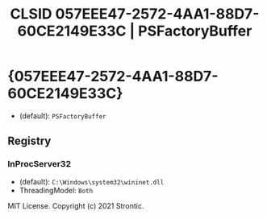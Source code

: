 ﻿---
title: "CLSID 057EEE47-2572-4AA1-88D7-60CE2149E33C | PSFactoryBuffer"
excerpt: What is COM-Object CLSID 057EEE47-2572-4AA1-88D7-60CE2149E33C?
---

# {057EEE47-2572-4AA1-88D7-60CE2149E33C}

* (default): `PSFactoryBuffer`

## Registry


### InProcServer32

* (default): `C:\Windows\system32\wininet.dll`
* ThreadingModel: `Both`

MIT License. Copyright (c) 2021 Strontic.


